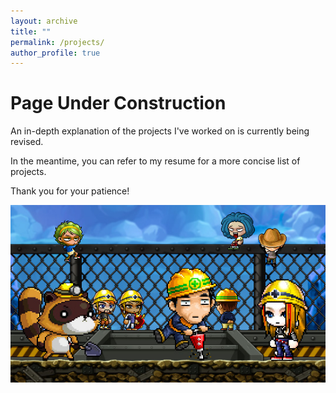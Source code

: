```yaml
---
layout: archive
title: ""
permalink: /projects/
author_profile: true
---
```


Page Under Construction
======
An in-depth explanation of the projects I've worked on is currently being revised.

In the meantime, you can refer to my resume for a more concise list of projects.

Thank you for your patience!



![](/images/Construction.jpg)